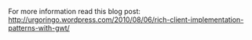 For more information read  this blog post:
http://urgoringo.wordpress.com/2010/08/06/rich-client-implementation-patterns-with-gwt/
